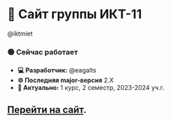
# 👀 Сайт группы ИКТ-11
@iktmiet

### 🟢 Сейчас работает
* <b> ‍💻 Разработчик:</b> @eagalts
* <b> ⚙️ Последняя major-версия</b> 2.X
* <b> 📅 Актуально:</b> 1 курс, 2 семестр, 2023-2024 уч.г.

## [Перейти на сайт](https://iktmiet.github.io).
